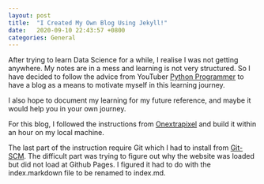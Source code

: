 ```yaml
---
layout: post
title:  "I Created My Own Blog Using Jekyll!"
date:   2020-09-10 22:43:57 +0800
categories: General
---
```


After trying to learn Data Science for a while, I realise I was not getting anywhere. My notes are in a mess and learning is not very structured. So I have decided to follow the advice from YouTuber [Python Programmer] to have a blog as a means to motivate myself in this learning journey.

I also hope to document my learning for my future reference, and maybe it would help you in your own journey.

For this blog, I followed the instructions from [Onextrapixel] and build it within an hour on my local machine.

The last part of the instruction require Git which I had to install from [Git-SCM]. The difficult part was trying to figure out why the website was loaded but did not load at Github Pages. I figured it had to do with the index.markdown file to be renamed to index.md.

[Python Programmer]: https://www.youtube.com/channel/UC68KSmHePPePCjW4v57VPQg
[Onextrapixel]: https://onextrapixel.com/start-jekyll-blog-github-pages-free/
[Git-SCM]: https://git-scm.com/
